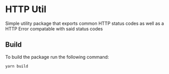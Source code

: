 # HTTP Util

Simple utility package that exports common HTTP status codes as well as a HTTP Error compatable with said status codes

## Build

To build the package run the following command:

```shell
yarn build
```
